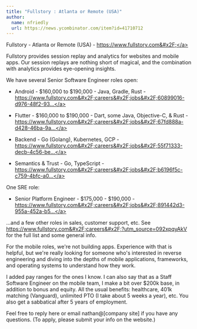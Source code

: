 ```yaml
---
title: "Fullstory : Atlanta or Remote (USA)"
author:
  name: nfriedly
  url: https://news.ycombinator.com/item?id=41710712
---
```

Fullstory - Atlanta or Remote (USA) - <a href="https:&#x2F;&#x2F;www.fullstory.com&#x2F;" rel="nofollow">https:&#x2F;&#x2F;www.fullstory.com&#x2F;</a>

Fullstory provides session replay and analytics for websites and mobile apps. Our session replays are nothing short of magical, and the combination with analytics provides eye-opening insights.

We have several Senior Software Engineer roles open:

* Android - $160,000 to $190,000 - Java, Gradle, Rust - <a href="https:&#x2F;&#x2F;www.fullstory.com&#x2F;careers&#x2F;jobs&#x2F;60899016-d976-48f2-933e-7d78491c7c1f&#x2F;?ashby_jid=60899016-d976-48f2-933e-7d78491c7c1f&amp;utm_source=092xpqyAkV" rel="nofollow">https:&#x2F;&#x2F;www.fullstory.com&#x2F;careers&#x2F;jobs&#x2F;60899016-d976-48f2-93...</a>

* Flutter - $160,000 to $190,000 - Dart, some Java, Objective-C, &amp; Rust - <a href="https:&#x2F;&#x2F;www.fullstory.com&#x2F;careers&#x2F;jobs&#x2F;67fd888a-d428-46ba-9a2c-47f39b177751&#x2F;?ashby_jid=67fd888a-d428-46ba-9a2c-47f39b177751&amp;utm_source=092xpqyAkV" rel="nofollow">https:&#x2F;&#x2F;www.fullstory.com&#x2F;careers&#x2F;jobs&#x2F;67fd888a-d428-46ba-9a...</a>

* Backend - Go (Golang), Kubernetes, GCP - <a href="https:&#x2F;&#x2F;www.fullstory.com&#x2F;careers&#x2F;jobs&#x2F;55f71333-decb-4c56-be5e-d5c02feb8c7b&#x2F;?ashby_jid=55f71333-decb-4c56-be5e-d5c02feb8c7b&amp;utm_source=092xpqyAkV" rel="nofollow">https:&#x2F;&#x2F;www.fullstory.com&#x2F;careers&#x2F;jobs&#x2F;55f71333-decb-4c56-be...</a>

* Semantics &amp; Trust - Go, TypeScript - <a href="https:&#x2F;&#x2F;www.fullstory.com&#x2F;careers&#x2F;jobs&#x2F;b6196f5c-c759-4bfc-a0d2-ac6d3e774f1d&#x2F;?ashby_jid=b6196f5c-c759-4bfc-a0d2-ac6d3e774f1d&amp;utm_source=092xpqyAkV" rel="nofollow">https:&#x2F;&#x2F;www.fullstory.com&#x2F;careers&#x2F;jobs&#x2F;b6196f5c-c759-4bfc-a0...</a>

One SRE role:

* Senior Platform Engineer - $175,000 - $190,000 - <a href="https:&#x2F;&#x2F;www.fullstory.com&#x2F;careers&#x2F;jobs&#x2F;891442d3-955a-452a-b557-e7a521ac196a?ashby_jid=891442d3-955a-452a-b557-e7a521ac196a&amp;utm_source=092xpqyAkV" rel="nofollow">https:&#x2F;&#x2F;www.fullstory.com&#x2F;careers&#x2F;jobs&#x2F;891442d3-955a-452a-b5...</a>

...and a few other roles in sales, customer support,  etc. See <a href="https:&#x2F;&#x2F;www.fullstory.com&#x2F;careers&#x2F;?utm_source=092xpqyAkV" rel="nofollow">https:&#x2F;&#x2F;www.fullstory.com&#x2F;careers&#x2F;?utm_source=092xpqyAkV</a> for the full list and some general info.

For the mobile roles, we&#x27;re not building apps. Experience with that is helpful, but we&#x27;re really looking for someone who&#x27;s interested in reverse engineering and diving into the depths of mobile applications, frameworks, and operating systems to understand how they work.

I added pay ranges for the ones I know. I can also say that as a Staff Software Engineer on the mobile team, I make a bit over $200k base, in addition to bonus and equity. All the usual benefits: healthcare, 401k matching (Vanguard), unlimited PTO (I take about 5 weeks a year), etc. You also get a sabbatical after 5 years of employment.

Feel free to reply here or email nathan@[company site] if you have any questions. (To apply, please submit your info on the website.)
<JobApplication />
